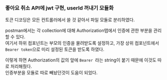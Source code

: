 ### 좋아요 취소 API에 jwt 구현, userId 꺼내기 모듈화
토큰 디코딩은 모든 컨트롤러에서 쓸 것 같아서 파일 모듈로 분리하였다.  

postman에서는 각 collection에 대해 Authorization탭에서 인증에 관한 부분을 관리할 수 있다.  
여기서 하위 컴포넌트는 부모의 인증을 물려받도록 설정하고, 가장 상위 컴포넌트에서 `Bearer token`으로 미리 설정된 토큰을 받도록 하였다.  

이렇게 하면 Authorization의 값의 앞에 `Bearer `라는 string이 붙기 때문에 이것도 따로 처리해줬다.  
인증부분을 모듈로 따로 빼놨던것이 도움이 되었다.  
